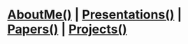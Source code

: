 
# [AboutMe()](about/me.html) | [Presentations()](presentations/list.html) | [Papers()](papers/list.html) | [Projects()](projects/list.html)
